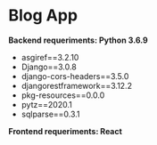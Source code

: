 # Blog App

**Backend requeriments: Python 3.6.9**

* asgiref==3.2.10
* Django==3.0.8
* django-cors-headers==3.5.0
* djangorestframework==3.12.2
* pkg-resources==0.0.0
* pytz==2020.1
* sqlparse==0.3.1

**Frontend requeriments: React**
